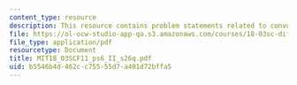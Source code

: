 ```yaml
---
content_type: resource
description: This resource contains problem statements related to convolution.
file: https://ol-ocw-studio-app-qa.s3.amazonaws.com/courses/18-03sc-differential-equations-fall-2011/b5546b4d462cc75555d7a401d72bffa5_MIT18_03SCF11_ps6_II_s26q.pdf
file_type: application/pdf
resourcetype: Document
title: MIT18_03SCF11_ps6_II_s26q.pdf
uid: b5546b4d-462c-c755-55d7-a401d72bffa5
---
```

